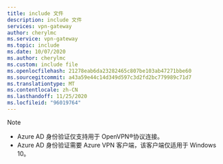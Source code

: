 ```yaml
---
title: include 文件
description: include 文件
services: vpn-gateway
author: cherylmc
ms.service: vpn-gateway
ms.topic: include
ms.date: 10/07/2020
ms.author: cherylmc
ms.custom: include file
ms.openlocfilehash: 21278eab6da23282465c807be103ab47271bbe60
ms.sourcegitcommit: a43a59e44c14d349d597c3d2fd2bc779989c71d7
ms.translationtype: MT
ms.contentlocale: zh-CN
ms.lasthandoff: 11/25/2020
ms.locfileid: "96019764"
---
```

> [!NOTE]
>* Azure AD 身份验证仅支持用于 OpenVPN®协议连接。
>* Azure AD 身份验证需要 Azure VPN 客户端，该客户端仅适用于 Windows 10。
>